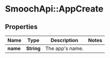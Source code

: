 # SmoochApi::AppCreate

## Properties
Name | Type | Description | Notes
------------ | ------------- | ------------- | -------------
**name** | **String** | The app&#39;s name. | 


